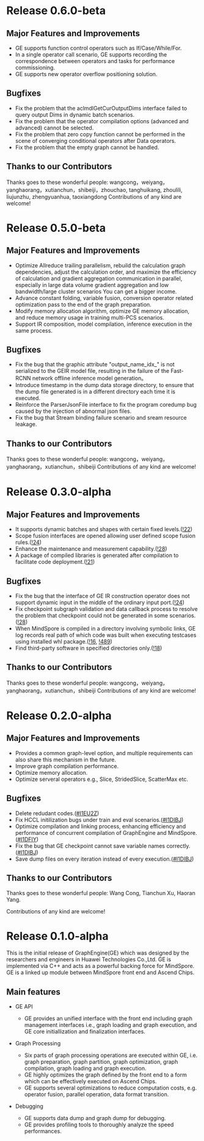 # Release 0.6.0-beta

## Major Features and Improvements
- GE supports function control operators such as If/Case/While/For.
- In a single operator call scenario, GE supports recording the correspondence between operators and tasks for performance commissioning.
- GE supports new operator overflow positioning solution.

## Bugfixes 
- Fix the problem that the aclmdlGetCurOutputDims interface failed to query output Dims in dynamic batch scenarios.
- Fix the problem that the operator compilation options (advanced and advanced) cannot be selected.
- Fix the problem that zero copy function cannot be performed in the scene of converging conditional operators after Data operators.
- Fix the problem that the empty graph cannot be handled.



## Thanks to our Contributors
Thanks goes to these wonderful people: 
wangcong，weiyang，yanghaorang，xutianchun，shibeiji，zhouchao, tanghuikang, zhoulili, liujunzhu, zhengyuanhua, taoxiangdong
Contributions of any kind are welcome!


# Release 0.5.0-beta

## Major Features and Improvements
- Optimize Allreduce trailing parallelism, rebuild the calculation graph dependencies, adjust the calculation order, and maximize the efficiency of calculation and gradient aggregation communication in parallel, especially in large data volume gradient aggregation and low bandwidth/large cluster scenarios You can get a bigger income.
- Advance constant folding, variable fusion, conversion operator related optimization pass to the end of the graph preparation.
- Modify memory allocation algorithm, optimize GE memory allocation, and reduce memory usage in training multi-PCS scenarios.
- Support IR composition, model compilation, inference execution in the same process.

## Bugfixes 
- Fix the bug that the graphic attribute "output_name_idx_" is not serialized to the GEIR model file, resulting in the failure of the Fast-RCNN network offline inference model generation。
- Introduce timestamp in the dump data storage directory, to ensure that the dump file generated is in a different directory each time it is executed.
- Reinforce the ParserJsonFile interface to fix the program coredump bug caused by the injection of abnormal json files.
- Fix the bug that Stream binding failure scenario and sream resource leakage.

## Thanks to our Contributors
Thanks goes to these wonderful people: 
wangcong，weiyang，yanghaorang，xutianchun，shibeiji
Contributions of any kind are welcome!

# Release 0.3.0-alpha

## Major Features and Improvements
- It supports dynamic batches and shapes with certain fixed levels.([!22](https://gitee.com/mindspore/graphengine/pulls/22))
- Scope fusion interfaces are opened allowing user defined scope fusion rules.([!24](https://gitee.com/mindspore/graphengine/pulls/22))
- Enhance the maintenance and measurement capability.([!28](https://gitee.com/mindspore/graphengine/pulls/24))
- A package of compiled libraries is generated after compilation to facilitate code deployment.([!21](https://gitee.com/mindspore/graphengine/pulls/21))

## Bugfixes 
- Fix the bug that the interface of GE IR construction operator does not support dynamic input in the middle of the ordinary input port.([!24](https://gitee.com/mindspore/graphengine/pulls/24))
- Fix checkpoint subgraph validation and data callback process to resolve the problem that checkpoint could not be generated in some scenarios.([!28](https://gitee.com/mindspore/graphengine/pulls/28))
- When MindSpore is compiled in a directory involving symbolic links, GE log records real path of which code was built when executing testcases using installed whl package.([!16](https://gitee.com/mindspore/graphengine/pulls/16), [!489](https://gitee.com/mindspore/mindspore/pulls/489))
- Find third-party software in specified directories only.([!18](https://gitee.com/mindspore/graphengine/pulls/18))




## Thanks to our Contributors
Thanks goes to these wonderful people: 
wangcong，weiyang，yanghaorang，xutianchun，shibeiji
Contributions of any kind are welcome!

# Release 0.2.0-alpha

## Major Features and Improvements
- Provides a common graph-level option, and multiple requirements can also share this mechanism in the future.
- Improve graph compilation performance.
- Optimize memory allocation.
- Optimize serveral operators e.g., Slice, StridedSlice, ScatterMax etc.

## Bugfixes 
- Delete redudant codes.([#I1EU2Z](https://gitee.com/mindspore/graphengine/issues/I1EU2Z))
- Fix HCCL initilization bugs under train and eval scenarios.([#I1DIBJ](https://gitee.com/mindspore/graphengine/issues/I1DIBJ))
- Optimize compilation and linking process, enhancing efficiency and performance of concurrent compilation of GraphEngine and MindSpore. ([#I1DFIY](https://gitee.com/mindspore/mindspore/issues/I1DFIY))
- Fix the bug that GE checkpoint cannot save variable names correctly.([#I1DIBJ](https://gitee.com/mindspore/graphengine/issues/I1DIBJ))
- Save dump files on every iteration instead of every execution.([#I1DIBJ](https://gitee.com/mindspore/graphengine/issues/I1DIBJ))


## Thanks to our Contributors
Thanks goes to these wonderful people: Wang Cong, Tianchun Xu, Haoran Yang.

Contributions of any kind are welcome!
# Release 0.1.0-alpha

This is the initial release of GraphEngine(GE) which was designed by the researchers and engineers in Huawei Technologies Co.,Ltd. GE is implemented via C++ and acts as a powerful backing force for MindSpore. GE is a linked up module between MindSpore front end and Ascend Chips.

## Main features

- GE API
  - GE provides an unified interface with the front end including graph management interfaces i.e., graph loading and graph execution, and GE core initiallization and finalization interfaces.

- Graph Processing
  - Six parts of graph processing operations are executed within GE, i.e. graph preparation, graph partition, graph optimization, graph compilation, graph loading and graph execution.
  - GE highly optimizes the graph defined by the front end to a form which can be effectively executed on Ascend Chips.
  - GE supports several optimizations to reduce computation costs, e.g. operator fusion, parallel operation, data format transition.

- Debugging
  - GE supports data dump and graph dump for debugging.
  - GE provides profiling tools to thoroughly analyze the speed performances.